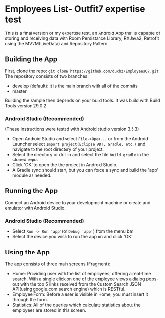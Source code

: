 # Employees List- Outfit7 expertise test

This is a final version of my expertise test, an Android App that is capable of storing and receiving data with Room Persistance Library, RXJava2, Retrofit using the MVVM(LiveData) and Repository Pattern.


## Building the App

First, clone the repo:
`git clone https://github.com/duxhz/EmployeesO7.git`
The repository consists of two branches:
- develop (default): it is the main branch with all of the commits
- master

Building the sample then depends on your build tools. It was build with Build Tools version 29.0.2
### Android Studio (Recommended)
(These instructions were tested with Android studio version 3.5.3)
- Open Android Studio and select `File->Open...` or from the Android Launcher select `Import project(Eclipse ADT, Gradle, etc.)` and navigate to the root directory of your project.
- Select the directory or drill in and select the file `build.gradle` in the cloned repo.
- Click 'OK' to open the the project in Android Studio.
- A Gradle sync should start, but you can force a sync and build the 'app' module as needed.

## Running the App
Connect an Android device to your development machine or create and emulator with Android Studio.

### Android Studio (Recommended)
- Select `Run -> Run 'app'`(or `Debug 'app'`) from the menu bar
- Select the device you wish to run the app on and click 'OK'

## Using the App

The app consists of three main screens (Fragment):
- Home: Providing user with the list of employees, offering a real-time search. With a single click on one of the employee views a dialog pops-out with the top 5 links received from the Custom Search JSON API(using google.com search engine) which is RESTful.
- Employee Form: Before a user is visible in Home, you must insert it through the form.
- Statistics: All of the queries which calculate statistics about the employees are stored in this screen.

